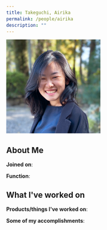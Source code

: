 ```yaml
---
title: Takeguchi, Airika
permalink: /people/airika
description: ""
---
```


<img src="/images/headshots/airika.jpg" title="Takeguchi, Airika" alt="Takeguchi, Airika" style="width:50%;margin-left:0">

## About Me

**Joined on**: 

**Function**: 

## What I've worked on

**Products/things I've worked on**:


**Some of my accomplishments**:

